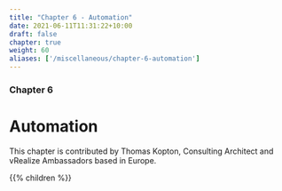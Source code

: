 ```yaml
---
title: "Chapter 6 - Automation"
date: 2021-06-11T11:31:22+10:00
draft: false
chapter: true
weight: 60
aliases: ['/miscellaneous/chapter-6-automation']
---
```


### Chapter 6

# Automation

This chapter is contributed by Thomas Kopton, Consulting Architect and vRealize Ambassadors based in Europe.

{{% children %}}
